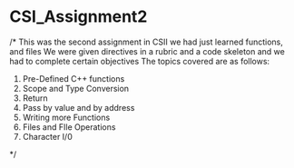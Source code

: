 # CSI_Assignment2
/* 
This was the second assignment in CSII we had just learned functions, and files
We were given directives in a rubric and a code skeleton and we had to complete certain objectives
The topics covered are as follows:
1) Pre-Defined C++ functions
2) Scope and Type Conversion
3) Return
4) Pass by value and by address
5) Writing more Functions
6) Files and FIle Operations
7) Character I/0

*/
